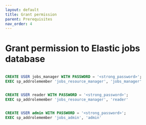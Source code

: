 ```yaml
---
layout: default
title: Grant permission
parent: Prerequisites
nav_order: 4
---
```


# Grant permission to Elastic jobs database

```sql

CREATE USER jobs_manager WITH PASSWORD = '<strong_password>';
EXEC sp_addrolemember 'jobs_resource_manager', 'jobs_manager'
```

```sql

CREATE USER reader WITH PASSWORD = '<strong_password>';
EXEC sp_addrolemember 'jobs_resource_manager', 'reader'
```

```sql

CREATE USER admin WITH PASSWORD = '<strong_password>';
EXEC sp_addrolemember 'jobs_admin', 'admin'
```